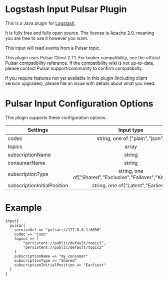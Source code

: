# Logstash Input Pulsar Plugin

This is a Java plugin for [Logstash](https://github.com/elastic/logstash).

It is fully free and fully open source. The license is Apache 2.0, meaning you are free to use it however you want.

This input will read events from a Pulsar topic.

This plugin uses Pulsar Client 2.7.1. For broker compatibility, see the official Pulsar compatibility reference. If the compatibility wiki is not up-to-date, please contact Pulsar support/community to confirm compatibility.

If you require features not yet available in this plugin (including client version upgrades), please file an issue with details about what you need.

# Pulsar Input Configuration Options
This plugin supports these configuration options. 

| Settings    | Input type     | Required  |
| ------------- |:-------------:| -----:|
| codec      | string, one of ["plain","json"] | No |
| topics      | array | Yes |
| subscriptionName      | string | Yes |
| consumerName      | string | No |
| subscriptionType      | string, one of["Shared","Exclusive","Failover","Key_shared"] | No |
| subscriptionInitialPosition| string, one of["Latest","Earliest"] | No |


# Example

```
input{
  pulsar{
    serviceUrl => "pulsar://127.0.0.1:6650"
    codec => "json"
    topics => [ 
        "persistent://public/default/topic1", 
        "persistent://public/default/topic2"
    ]
    subscriptionName => "my_consumer"
    subscriptionType => "Shared"
    subscriptionInitialPosition => "Earliest"
  }
}
```



